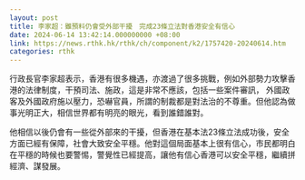 ```yaml
---
layout: post
title: 李家超：雖預料仍會受外部干擾　完成23條立法對香港安全有信心
date: 2024-06-14 13:42:14.000000000 +08:00
link: https://news.rthk.hk/rthk/ch/component/k2/1757420-20240614.htm
categories: rthk
---
```


行政長官李家超表示，香港有很多機遇，亦渡過了很多挑戰，例如外部勢力攻擊香港的法律制度，干預司法、施政，這是非常不應該，包括一些案件審訊， 外國政客及外國政府施以壓力，恐嚇官員，所謂的制裁都是對法治的不尊重。但他認為做事光明正大，相信世界都有明亮的眼光，看到誰錯誰對。

他相信以後仍會有一些從外部來的干擾，但香港在基本法23條立法成功後，安全方面已經有保障，社會大致安全平穩。他對這個局面基本上很有信心，市民都明白在平穩的時候也要警惕，警覺性已經提高，讓他有信心香港可以安全平穩，繼續拼經濟、謀發展。
